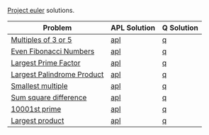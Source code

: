[Project euler](https://projecteuler.net/) solutions.

| Problem                                                          | APL Solution           | Q Solution      |
|------------------------------------------------------------------|------------------------|-----------------|
| [Multiples of 3 or 5](https://projecteuler.net/problem=1)        | [apl](problem1.dyalog) | [q](problem1.q) |
| [Even Fibonacci Numbers](https://projecteuler.net/problem=2)     | [apl](problem2.dyalog) | [q](problem2.q) |
| [Largest Prime Factor](https://projecteuler.net/problem=3)       | [apl](problem3.dyalog) | [q](problem3.q) |
| [Largest Palindrome Product](https://projecteuler.net/problem=4) | [apl](problem4.dyalog) | [q](problem4.q) |
| [Smallest multiple](https://projecteuler.net/problem=5)          | [apl](problem5.dyalog) | [q](problem5.q) |
| [Sum square difference](https://projecteuler.net/problem=6)      | [apl](problem6.dyalog) | [q](problem6.q) |
| [10001st prime](https://projecteuler.net/problem=7)              | [apl](problem7.dyalog) | [q](problem7.q) |
| [Largest product](https://projecteuler.net/problem=8)            | [apl](problem8.dyalog) | [q](problem8.q) |



